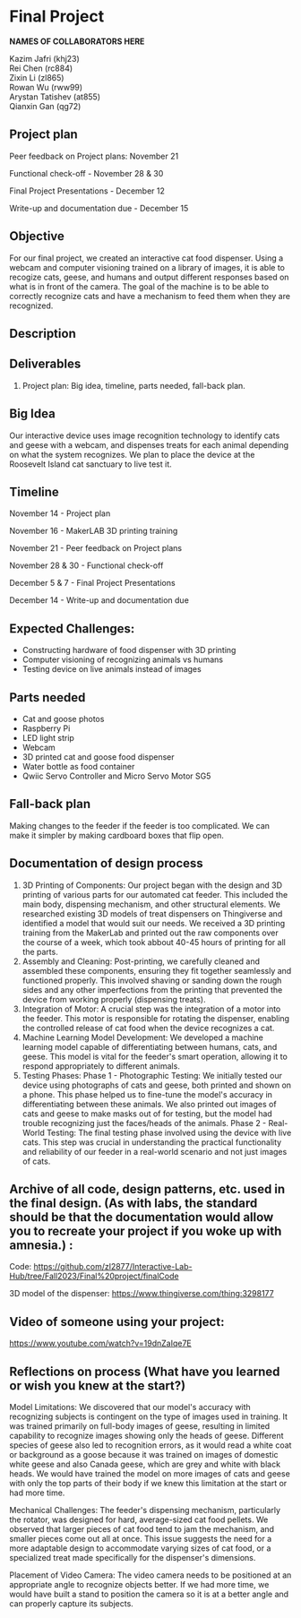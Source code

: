 # Final Project

**NAMES OF COLLABORATORS HERE**

Kazim Jafri (khj23)\
Rei Chen (rc884)\
Zixin Li (zl865)\
Rowan Wu (rww99)\
Arystan Tatishev (at855)\
Qianxin Gan (qg72)


## Project plan

Peer feedback on Project plans: November 21

Functional check-off - November 28 & 30

Final Project Presentations - December 12

Write-up and documentation due - December 15 

## Objective
For our final project, we created an interactive cat food dispenser. Using a webcam and computer visioning trained on a library of images, it is able to recogize cats, geese, and humans and output different responses based on what is in front of the camera. The goal of the machine is to be able to correctly recognize cats and have a mechanism to feed them when they are recognized.

 
## Description


## Deliverables

1. Project plan: Big idea, timeline, parts needed, fall-back plan.

## Big Idea

Our interactive device uses image recognition technology to identify cats and geese with a webcam, and dispenses treats for each animal depending on what the system recognizes. We plan to place the device at the Roosevelt Island cat sanctuary to live test it. 

## Timeline

November 14 - Project plan

November 16 - MakerLAB 3D printing training

November 21 - Peer feedback on Project plans

November 28 & 30 - Functional check-off

December 5 & 7 - Final Project Presentations

December 14 - Write-up and documentation due

## Expected Challenges:

- Constructing hardware of food dispenser with 3D printing
- Computer visioning of recognizing animals vs humans
- Testing device on live animals instead of images

## Parts needed
- Cat and goose photos
- Raspberry Pi
- LED light strip
- Webcam
- 3D printed cat and goose food dispenser
- Water bottle as food container
- Qwiic Servo Controller and Micro Servo Motor SG5


## Fall-back plan
Making changes to the feeder if the feeder is too complicated. We can make it simpler by making cardboard boxes that flip open. 

## Documentation of design process

1. 3D Printing of Components: Our project began with the design and 3D printing of various parts for our automated cat feeder. This included the main body, dispensing mechanism, and other structural elements. We researched existing 3D models of treat dispensers on Thingiverse and identified a model that would suit our needs. We received a 3D printing training from the MakerLab and printed out the raw components over the course of a week, which took abbout 40-45 hours of printing for all the parts.
2. Assembly and Cleaning: Post-printing, we carefully cleaned and assembled these components, ensuring they fit together seamlessly and functioned properly. This involved shaving or sanding down the rough sides and any other imperfections from the printing that prevented the device from working properly (dispensing treats). 
3. Integration of Motor: A crucial step was the integration of a motor into the feeder. This motor is responsible for rotating the dispenser, enabling the controlled release of cat food when the device recognizes a cat.
4. Machine Learning Model Development: We developed a machine learning model capable of differentiating between humans, cats, and geese. This model is vital for the feeder's smart operation, allowing it to respond appropriately to different animals.
5. Testing Phases:
Phase 1 - Photographic Testing: We initially tested our device using photographs of cats and geese, both printed and shown on a phone. This phase helped us to fine-tune the model's accuracy in differentiating between these animals. We also printed out images of cats and geese to make masks out of for testing, but the model had trouble recognizing just the faces/heads of the animals.
Phase 2 - Real-World Testing: The final testing phase involved using the device with live cats. This step was crucial in understanding the practical functionality and reliability of our feeder in a real-world scenario and not just images of cats.



## Archive of all code, design patterns, etc. used in the final design. (As with labs, the standard should be that the documentation would allow you to recreate your project if you woke up with amnesia.) :

Code: https://github.com/zl2877/Interactive-Lab-Hub/tree/Fall2023/Final%20project/finalCode

3D model of the dispenser: https://www.thingiverse.com/thing:3298177

   
## Video of someone using your project:

https://www.youtube.com/watch?v=19dnZaIqe7E
   
## Reflections on process (What have you learned or wish you knew at the start?)

Model Limitations: We discovered that our model's accuracy with recognizing subjects is contingent on the type of images used in training. It was trained primarily on full-body images of geese, resulting in limited capability to recognize images showing only the heads of geese. Different species of geese also led to recognition errors, as it would read a white coat or background as a goose because it was trained on images of domestic white geese and also Canada geese, which are grey and white with black heads. We would have trained the model on more images of cats and geese with only the top parts of their body if we knew this limitation at the start or had more time. 

Mechanical Challenges: The feeder's dispensing mechanism, particularly the rotator, was designed for hard, average-sized cat food pellets. We observed that larger pieces of cat food tend to jam the mechanism, and smaller pieces come out all at once. This issue suggests the need for a more adaptable design to accommodate varying sizes of cat food, or a specialized treat made specifically for the dispenser's dimensions.

Placement of Video Camera: The video camera needs to be positioned at an appropriate angle to recognize objects better. If we had more time, we would have built a stand to position the camera so it is at a better angle and can properly capture its subjects. 



